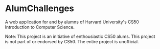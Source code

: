 # AlumChallenges
A web application for and by alumns of Harvard University's CS50 Introduction to Computer Science.

Note: This project is an initiative of enthousiastic CS50 alums. This project is not part of or endorsed by CS50. The entire project is unofficial.
